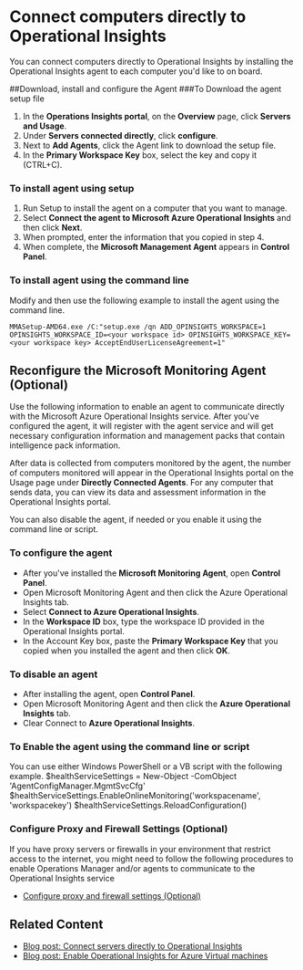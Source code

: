 <properties 
   pageTitle="connect-scom" 
   description="Connect computers directly to Operational Insights" 
   services="operational-insights" 
   documentationCenter="" 
   authors="lauracr" 
   manager="jwhit" 
   editor=""/>

<tags
   ms.service="operational-insights"
   ms.devlang="na"
   ms.topic="article"
   ms.tgt_pltfrm="na"
   ms.workload="na" 
   ms.date="02/20/2015"
   ms.author="lauracr"/>

# Connect computers directly to Operational Insights 

You can connect computers directly to Operational Insights by installing the Operational Insights agent to each computer you'd like to on board. 


##Download, install and configure the Agent
###To Download the agent setup file
1. In the **Operations Insights portal**, on the **Overview** page, click **Servers and Usage**.
1. Under **Servers connected directly**, click **configure**.
1. Next to **Add Agents**, click the Agent link to download the setup file.
1. In the **Primary Workspace Key** box, select the key and copy it (CTRL+C).


### To install agent using setup
1. Run Setup to install the agent on a computer that you want to manage.
1. Select **Connect the agent to Microsoft Azure Operational Insights** and then click **Next**.
1. When prompted, enter the information that you copied in step 4.
1. When complete, the **Microsoft Management Agent** appears in **Control Panel**.

### To install agent using the command line
Modify and then use the following example to install the agent using the command line.

    MMASetup-AMD64.exe /C:"setup.exe /qn ADD_OPINSIGHTS_WORKSPACE=1 OPINSIGHTS_WORKSPACE_ID=<your workspace id> OPINSIGHTS_WORKSPACE_KEY=<your workspace key> AcceptEndUserLicenseAgreement=1"

## Reconfigure the Microsoft Monitoring Agent (Optional)
Use the following information to enable an agent to communicate directly with the Microsoft Azure Operational Insights service. After you've configured the agent, it will register with the agent service and will get necessary configuration information and management packs that contain intelligence pack information.

After data is collected from computers monitored by the agent, the number of computers monitored will appear in the Operational Insights portal on the Usage page under **Directly Connected Agents**. For any computer that sends data, you can view its data and assessment information in the Operational Insights portal.

You can also disable the agent, if needed or you enable it using the command line or script.

### To configure the agent
- After you've installed the **Microsoft Monitoring Agent**, open **Control Panel**.
- Open Microsoft Monitoring Agent and then click the Azure Operational Insights tab.
- Select **Connect to Azure Operational Insights**.
- In the **Workspace ID** box, type the workspace ID provided in the Operational Insights portal.
- In the Account Key box, paste the **Primary Workspace Key** that you copied when you installed the agent and then click **OK**.

### To disable an agent
- After installing the agent, open **Control Panel**.
- Open Microsoft Monitoring Agent and then click the **Azure Operational Insights** tab.
- Clear Connect to **Azure Operational Insights**.

### To Enable the agent using the command line or script
You can use either Windows PowerShell or a VB script with the following example.
    $healthServiceSettings = New-Object -ComObject 'AgentConfigManager.MgmtSvcCfg'
    $healthServiceSettings.EnableOnlineMonitoring('workspacename', 'workspacekey')
    $healthServiceSettings.ReloadConfiguration()
    



### Configure Proxy and Firewall Settings (Optional)
If you have proxy servers or firewalls in your environment that restrict access to the internet, you might need to follow the following procedures to enable Operations Manager and/or agents to communicate to the Operational Insights service 



- [Configure proxy and firewall settings (Optional)](https://msdn.microsoft.com/library/azure/dn884643.aspx) 


## Related Content

- [Blog post: Connect servers directly to Operational Insights](http://blogs.technet.com/b/momteam/archive/2015/01/20/connect-servers-directly-to-operational-insights.aspx)
- [Blog post: Enable Operational Insights for Azure Virtual machines](http://azure.microsoft.com/updates/easily-enable-operational-insights-for-azure-virtual-machines/)


